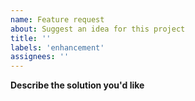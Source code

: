 ```yaml
---
name: Feature request
about: Suggest an idea for this project
title: ''
labels: 'enhancement'
assignees: ''
---
```



**Describe the solution you'd like**

<!-- A clear and concise description of what you want to happen and what your use case is. Do you think others might benefit from this as well? -->
